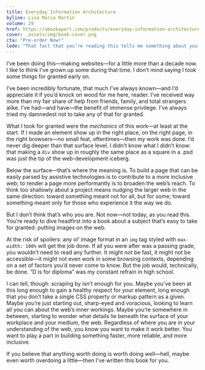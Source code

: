 ```yaml
---
title: Everyday Information Architecture
byline: Lisa Maria Martin
volume: 29
href: https://abookapart.com/products/everyday-information-architecture
cover: _assets/img/book-cover.png
cta: "Pre-order Now!"
lede: "That fact that you’re reading this tells me something about you. It tells me that you’re different from the way I once was."
---
```


I’ve been doing this—making websites—for a little more than a decade now. I like to think I’ve grown up some during that time. I don’t mind saying I took some things for granted early on.

I’ve been incredibly fortunate, that much I’ve always known—and I’d appreciate it if you’d knock on wood for me here, reader. I’ve received way more than my fair share of help from friends, family, and total strangers alike. I’ve had—and have—the benefit of immense privilege. I’ve always tried my damnedest not to take any of that for granted.

What I took for granted were the _mechanics_ of this work—at least at the start. If I made an element show up in the right place, on the right page, in the right browsers—no small feat, oftentimes—then my work was done. I’d never dig deeper than that surface level. I didn’t know what I didn’t know: that making a `div` show up in roughly the same place as a square in a .psd was just the tip of the web-development iceberg.

Below the surface—that’s where the meaning is. To build a page that can be easily parsed by assistive technologies is to contribute to a more inclusive web; to render a page more performantly is to broaden the web’s reach. To think too shallowly about a project means nudging the larger web in the same direction: toward something meant not for all, but for some; toward something meant only for those who experience it the way we do.

But I don’t think that’s who you are. Not now—not today, as you read this. You’re ready to dive headfirst into a book about a subject that’s easy to take for granted: putting images on the web.

At the risk of spoilers: any ol’ image format in an `img` tag styled with `max-width: 100%` will get the job done. If all you were after was a passing grade, you wouldn’t need to read any further. It might not be fast, it might not be accessible—it might not even work in some browsing contexts, depending on a set of factors you’d never come to know. But the job would, technically, be done. “D is for diploma” was my constant refrain in high school.

I can tell, though: scraping by isn’t enough for you. Maybe you’ve been at this long enough to gain a healthy respect for your element, long enough that you don’t take a single CSS property or markup pattern as a given. Maybe you’re just starting out, sharp-eyed and voracious, looking to learn all you can about the web’s inner workings. Maybe you’re somewhere in between, starting to wonder what details lie beneath the surface of your workplace and your medium, the web.
Regardless of where you are in your understanding of the web, you know you want to make it work better. You want to play a part in building something faster, more reliable, and more inclusive.

If you believe that anything worth doing is worth doing well—hell, maybe even worth overdoing a little—then I’ve written this book for you.